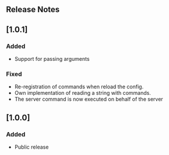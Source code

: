## Release Notes

## [1.0.1]

### Added
- Support for passing arguments

### Fixed
- Re-registration of commands when reload the config.
- Own implementation of reading a string with commands.
- The server command is now executed on behalf of the server

## [1.0.0]

### Added
- Public release
